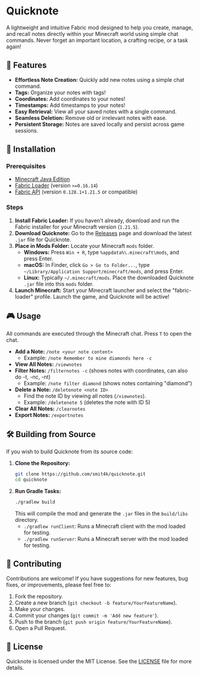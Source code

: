 # Quicknote
A lightweight and intuitive Fabric mod designed to help you create, manage, and recall notes directly within your Minecraft world using simple chat commands. Never forget an important location, a crafting recipe, or a task again!

## 🌟 Features
- **Effortless Note Creation:** Quickly add new notes using a simple chat command.
- **Tags:** Organize your notes with tags!
- **Coordinates:** Add coordinates to your notes!
- **Timestamps:** Add timestamps to your notes!
- **Easy Retrieval:** View all your saved notes with a single command.
- **Seamless Deletion:** Remove old or irrelevant notes with ease.
- **Persistent Storage:** Notes are saved locally and persist across game sessions.

## 🚀 Installation

### Prerequisites
- [Minecraft Java Edition](https://www.minecraft.net/en-us/download/alternative)
- [Fabric Loader](https://fabricmc.net/use/installer/) (version `>=0.16.14`)
- [Fabric API](https://www.curseforge.com/minecraft/mc-mods/fabric-api) (version `0.128.1+1.21.5` or compatible)

### Steps
1.  **Install Fabric Loader:** If you haven't already, download and run the Fabric installer for your Minecraft version (`1.21.5`).
2.  **Download Quicknote:** Go to the [Releases](https://github.com/smit4k/quicknote/releases) page and download the latest `.jar` file for Quicknote.
3.  **Place in Mods Folder:** Locate your Minecraft `mods` folder.
    *   **Windows:** Press `Win + R`, type `%appdata%\.minecraft\mods`, and press Enter.
    *   **macOS:** In Finder, click `Go > Go to Folder...`, type `~/Library/Application Support/minecraft/mods`, and press Enter.
    *   **Linux:** Typically `~/.minecraft/mods`.
    Place the downloaded Quicknote `.jar` file into this `mods` folder.
4.  **Launch Minecraft:** Start your Minecraft launcher and select the "fabric-loader" profile. Launch the game, and Quicknote will be active!

## 🎮 Usage

All commands are executed through the Minecraft chat. Press `T` to open the chat.

-   **Add a Note:** `/note <your note content>`
    *   Example: `/note Remember to mine diamonds here -c`
-   **View All Notes:** `/viewnotes`
-   **Filter Notes:** `/filternotes -c` (shows notes with coordinates, can also do -t, -nc, -nt)
    *   Example: `/note filter diamond` (shows notes containing "diamond")
-   **Delete a Note:** `/deletenote <note ID>`
    *   Find the note ID by viewing all notes (`/viewnotes`).
    *   Example: `/deletenote 5` (deletes the note with ID 5)
-   **Clear All Notes:** `/clearnotes`
-   **Export Notes:** `/exportnotes`

## 🛠️ Building from Source

If you wish to build Quicknote from its source code:

1.  **Clone the Repository:**
    ```bash
    git clone https://github.com/smit4k/quicknote.git
    cd quicknote
    ```
2.  **Run Gradle Tasks:**
    ```bash
    ./gradlew build
    ```
    This will compile the mod and generate the `.jar` files in the `build/libs` directory.
    -   `./gradlew runClient`: Runs a Minecraft client with the mod loaded for testing.
    -   `./gradlew runServer`: Runs a Minecraft server with the mod loaded for testing.

## 🤝 Contributing

Contributions are welcome! If you have suggestions for new features, bug fixes, or improvements, please feel free to:
1.  Fork the repository.
2.  Create a new branch (`git checkout -b feature/YourFeatureName`).
3.  Make your changes.
4.  Commit your changes (`git commit -m 'Add new feature'`).
5.  Push to the branch (`git push origin feature/YourFeatureName`).
6.  Open a Pull Request.

## 📜 License

Quicknote is licensed under the MIT License. See the [LICENSE](LICENSE) file for more details.
